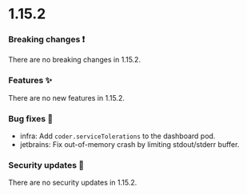 # 1.15.2

### Breaking changes ❗

There are no breaking changes in 1.15.2.

### Features ✨

There are no new features in 1.15.2.

### Bug fixes 🐛

- infra: Add `coder.serviceTolerations` to the dashboard pod.
- jetbrains: Fix out-of-memory crash by limiting stdout/stderr buffer.

### Security updates 🔐

There are no security updates in 1.15.2.
